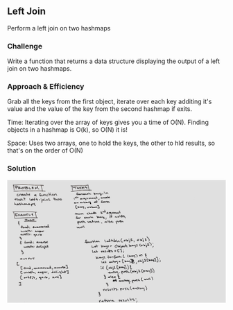 ## Left Join

Perform a left join on two hashmaps

### Challenge

Write a function that returns a data structure displaying the output of a left join on two hashmaps. 
### Approach & Efficiency

Grab all the keys from the first object, iterate over each key additing it's value and the value of the key from the second hashmap if exits. 
 
Time: Iterating over the array of keys gives you a time of O(N). Finding objects in a hashmap is O(k), so O(N) it is!

Space: Uses two arrays, one to hold the keys, the other to hld results, so that's on the order of O(N)


### Solution

![Left Join](../../assets/leftJoin.jpg)